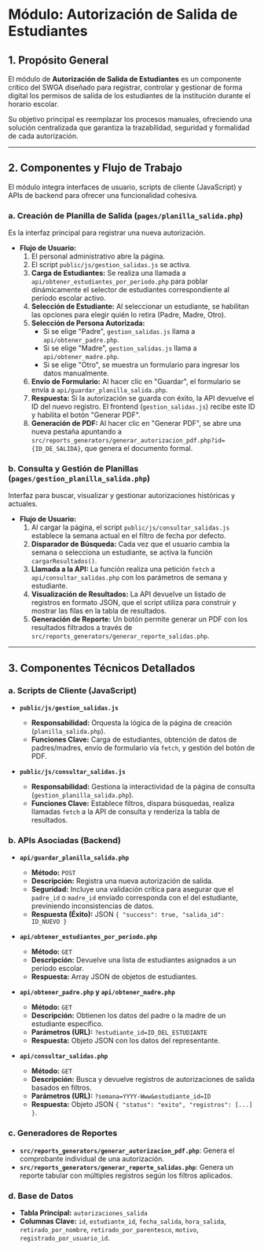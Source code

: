 # Módulo: Autorización de Salida de Estudiantes

## 1. Propósito General

El módulo de **Autorización de Salida de Estudiantes** es un componente crítico del SWGA diseñado para registrar, controlar y gestionar de forma digital los permisos de salida de los estudiantes de la institución durante el horario escolar.

Su objetivo principal es reemplazar los procesos manuales, ofreciendo una solución centralizada que garantiza la trazabilidad, seguridad y formalidad de cada autorización.

---

## 2. Componentes y Flujo de Trabajo

El módulo integra interfaces de usuario, scripts de cliente (JavaScript) y APIs de backend para ofrecer una funcionalidad cohesiva.

### a. Creación de Planilla de Salida (`pages/planilla_salida.php`)

Es la interfaz principal para registrar una nueva autorización.

- **Flujo de Usuario:**
    1. El personal administrativo abre la página.
    2. El script `public/js/gestion_salidas.js` se activa.
    3. **Carga de Estudiantes:** Se realiza una llamada a `api/obtener_estudiantes_por_periodo.php` para poblar dinámicamente el selector de estudiantes correspondiente al período escolar activo.
    4. **Selección de Estudiante:** Al seleccionar un estudiante, se habilitan las opciones para elegir quién lo retira (Padre, Madre, Otro).
    5. **Selección de Persona Autorizada:**
        - Si se elige "Padre", `gestion_salidas.js` llama a `api/obtener_padre.php`.
        - Si se elige "Madre", `gestion_salidas.js` llama a `api/obtener_madre.php`.
        - Si se elige "Otro", se muestra un formulario para ingresar los datos manualmente.
    6. **Envío de Formulario:** Al hacer clic en "Guardar", el formulario se envía a `api/guardar_planilla_salida.php`.
    7. **Respuesta:** Si la autorización se guarda con éxito, la API devuelve el ID del nuevo registro. El frontend (`gestion_salidas.js`) recibe este ID y habilita el botón "Generar PDF".
    8. **Generación de PDF:** Al hacer clic en "Generar PDF", se abre una nueva pestaña apuntando a `src/reports_generators/generar_autorizacion_pdf.php?id={ID_DE_SALIDA}`, que genera el documento formal.

### b. Consulta y Gestión de Planillas (`pages/gestion_planilla_salida.php`)

Interfaz para buscar, visualizar y gestionar autorizaciones históricas y actuales.

- **Flujo de Usuario:**
    1. Al cargar la página, el script `public/js/consultar_salidas.js` establece la semana actual en el filtro de fecha por defecto.
    2. **Disparador de Búsqueda:** Cada vez que el usuario cambia la semana o selecciona un estudiante, se activa la función `cargarResultados()`.
    3. **Llamada a la API:** La función realiza una petición `fetch` a `api/consultar_salidas.php` con los parámetros de semana y estudiante.
    4. **Visualización de Resultados:** La API devuelve un listado de registros en formato JSON, que el script utiliza para construir y mostrar las filas en la tabla de resultados.
    5. **Generación de Reporte:** Un botón permite generar un PDF con los resultados filtrados a través de `src/reports_generators/generar_reporte_salidas.php`.

---

## 3. Componentes Técnicos Detallados

### a. Scripts de Cliente (JavaScript)

- **`public/js/gestion_salidas.js`**
    - **Responsabilidad:** Orquesta la lógica de la página de creación (`planilla_salida.php`).
    - **Funciones Clave:** Carga de estudiantes, obtención de datos de padres/madres, envío de formulario vía `fetch`, y gestión del botón de PDF.

- **`public/js/consultar_salidas.js`**
    - **Responsabilidad:** Gestiona la interactividad de la página de consulta (`gestion_planilla_salida.php`).
    - **Funciones Clave:** Establece filtros, dispara búsquedas, realiza llamadas `fetch` a la API de consulta y renderiza la tabla de resultados.

### b. APIs Asociadas (Backend)

- **`api/guardar_planilla_salida.php`**
    - **Método:** `POST`
    - **Descripción:** Registra una nueva autorización de salida.
    - **Seguridad:** Incluye una validación crítica para asegurar que el `padre_id` o `madre_id` enviado corresponda con el del estudiante, previniendo inconsistencias de datos.
    - **Respuesta (Éxito):** JSON `{ "success": true, "salida_id": ID_NUEVO }`

- **`api/obtener_estudiantes_por_periodo.php`**
    - **Método:** `GET`
    - **Descripción:** Devuelve una lista de estudiantes asignados a un período escolar.
    - **Respuesta:** Array JSON de objetos de estudiantes.

- **`api/obtener_padre.php` y `api/obtener_madre.php`**
    - **Método:** `GET`
    - **Descripción:** Obtienen los datos del padre o la madre de un estudiante específico.
    - **Parámetros (URL):** `?estudiante_id=ID_DEL_ESTUDIANTE`
    - **Respuesta:** Objeto JSON con los datos del representante.

- **`api/consultar_salidas.php`**
    - **Método:** `GET`
    - **Descripción:** Busca y devuelve registros de autorizaciones de salida basados en filtros.
    - **Parámetros (URL):** `?semana=YYYY-Www&estudiante_id=ID`
    - **Respuesta:** Objeto JSON `{ "status": "exito", "registros": [...] }`.

### c. Generadores de Reportes

- **`src/reports_generators/generar_autorizacion_pdf.php`**: Genera el comprobante individual de una autorización.
- **`src/reports_generators/generar_reporte_salidas.php`**: Genera un reporte tabular con múltiples registros según los filtros aplicados.

### d. Base de Datos

- **Tabla Principal:** `autorizaciones_salida`
- **Columnas Clave:** `id`, `estudiante_id`, `fecha_salida`, `hora_salida`, `retirado_por_nombre`, `retirado_por_parentesco`, `motivo`, `registrado_por_usuario_id`.